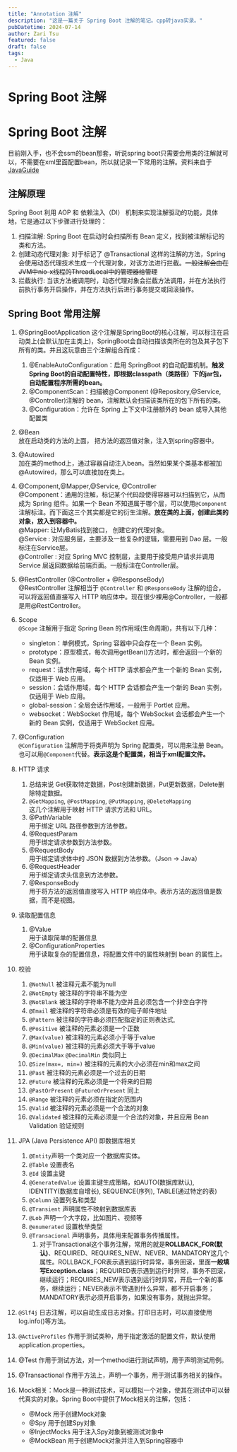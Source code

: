 ```yaml
---
title: "Annotation 注解"
description: "这是一篇关于 Spring Boot 注解的笔记。cpp转java实录。"
pubDatetime: 2024-07-14
author: Zari Tsu
featured: false
draft: false
tags:
  - Java
---
```


# Spring Boot 注解
# Spring Boot 注解

目前刚入手，也不会ssm的bean那套，听说spring boot只需要会用类的注解就可以，不需要在xml里面配置bean，所以就记录一下常用的注解。资料来自于[JavaGuide](https://javaguide.cn/system-design/framework/spring/spring-common-annotations.html)

## 注解原理

Spring Boot 利用 AOP 和 依赖注入（DI） 机制来实现注解驱动的功能，具体地，它是通过以下步骤进行处理的：

1. 扫描注解: Spring Boot 在启动时会扫描所有 Bean 定义，找到被注解标记的类和方法。
2. 创建动态代理对象: 对于标记了 @Transactional 这样的注解的方法，Spring 会使用动态代理技术生成一个代理对象，对该方法进行拦截。~~一般注解会由在JVM中nio-x线程的ThreadLocal中的管理器给管理~~
3. 拦截执行: 当该方法被调用时，动态代理对象会拦截方法调用，并在方法执行前执行事务开启操作，并在方法执行后进行事务提交或回滚操作。

## Spring Boot 常用注解

1. @SpringBootApplication
这个注解是SpringBoot的核心注解，可以标注在启动类上(会默认加在主类上)，SpringBoot会自动扫描该类所在的包及其子包下所有的类。并且这玩意由三个注解组合而成：
   1. @EnableAutoConfiguration：启用 SpringBoot 的自动配置机制。**触发Spring Boot的自动配置特性，即根据classpath（类路径）下的jar包，自动配置程序所需的bean。**
   2. @ComponentScan：扫描被@Component (@Repository,@Service,
   @Controller)注解的 bean，注解默认会扫描该类所在的包下所有的类。
   3. @Configuration：允许在 Spring 上下文中注册额外的 bean 或导入其他配置类

2. @Bean  
放在启动类的方法的上面， 把方法的返回值对象，注入到spring容器中。

3. @Autowired  
加在类的method上，通过容器自动注入bean。当然如果某个类基本都被加@Autowired，那么可以直接加在类上。

1. @Component,@Mapper,@Service, @Controller  
@Component：通用的注解，标记某个代码段使得容器可以扫描到它，从而成为 Spring 组件。如果一个 Bean 不知道属于哪个层，可以使用`@Component` 注解标注。而下面这三个其实都是它的衍生注解。**放在类的上面，创建此类的对象，放入到容器中。**  
@Mapper: 让MyBatis找到接口， 创建它的代理对象。   
@Service : 对应服务层，主要涉及一些复杂的逻辑，需要用到 Dao 层。一般标注在Service层。  
@Controller : 对应 Spring MVC 控制层，主要用于接受用户请求并调用 Service 层返回数据给前端页面。一般标注在Controller层。

1. @RestController (@Controller + @ResponseBody)  
@RestController 注解相当于 `@Controller` 和 `@ResponseBody` 注解的组合，可以将返回值直接写入 HTTP 响应体中。现在很少裸用@Controller，一般都是用@RestController。

1. Scope  
`@Scope` 注解用于指定 Spring Bean 的作用域(生命周期)，共有以下几种：
   * singleton：单例模式，Spring 容器中只会存在一个 Bean 实例。
   * prototype：原型模式，每次调用getBean()方法时，都会返回一个新的 Bean 实例。
   * request：请求作用域，每个 HTTP 请求都会产生一个新的 Bean 实例，仅适用于 Web 应用。
   * session：会话作用域，每个 HTTP 会话都会产生一个新的 Bean 实例，仅适用于 Web 应用。
   * global-session：全局会话作用域，一般用于 Portlet 应用。
   * websocket：WebSocket 作用域，每个 WebSocket 会话都会产生一个新的 Bean 实例，仅适用于 WebSocket 应用。

1. @Configuration  
`@Configuration` 注解用于将类声明为 Spring 配置类，可以用来注册 Bean。也可以用`@Component`代替。**表示这是个配置类，相当于xml配置文件。**

1. HTTP 请求
   1. 总结来说 Get获取特定数据，Post创建新数据，Put更新数据，Delete删除特定数据。
   2. `@GetMapping`, `@PostMapping`, `@PutMapping`, `@DeleteMapping`  
   这几个注解用于映射 HTTP 请求方法和 URL。
    3. @PathVariable  
   用于绑定 URL 路径参数到方法参数。
    4. @RequestParam  
   用于绑定请求参数到方法参数。
    5. @RequestBody  
   用于绑定请求体中的 JSON 数据到方法参数。（Json -> Java）
    6. @RequestHeader  
   用于绑定请求头信息到方法参数。
    7. @ResponseBody  
   用于将方法的返回值直接写入 HTTP 响应体中。表示方法的返回值是数据，而不是视图。

2. 读取配置信息
   1. @Value  
   用于读取简单的配置信息
   2.  @ConfigurationProperties  
   用于读取复杂的配置信息，将配置文件中的属性映射到 bean 的属性上。

3. 校验
   1.  `@NotNull` 被注释元素不能为null
   2.  `@NotEmpty` 被注释的字符串不能为空
   3.  `@NotBlank` 被注释的字符串不能为空并且必须包含一个非空白字符
   4.  `@Email` 被注释的字符串必须是有效的电子邮件地址
   5.  `@Pattern` 被注释的字符串必须匹配指定的正则表达式, 
   6.  `@Positive` 被注释的元素必须是一个正数
   7.  `@Max(value)` 被注释的元素必须小于等于value
   8.  `@Min(value)` 被注释的元素必须大于等于value
   9.  `@DecimalMax` `@DecimalMin` 类似同上
   10. `@Size(max=, min=)` 被注释的元素的大小必须在min和max之间
   11. `@Past` 被注释的元素必须是一个过去的日期
   12. `@Future` 被注释的元素必须是一个将来的日期
   13. `@PastOrPresent` `@FutureOrPresent` 同上
   14. `@Range` 被注释的元素必须在指定的范围内
   15. `@Valid` 被注释的元素必须是一个合法的对象
   16. `@Validated` 被注释的元素必须是一个合法的对象，并且应用 Bean Validation 验证规则

4.  JPA (Java Persistence API) 即数据库相关
    1.  `@Entity`声明一个类对应一个数据库实体。
    2.  `@Table` 设置表名
    3.  `@Id` 设置主键
    4.  `@GeneratedValue` 设置主键生成策略，如AUTO(数据库默认), IDENTITY(数据库自增长), SEQUENCE(序列), TABLE(通过特定的表)
    5.  `@Column` 设置列名和类型
    6.  `@Transient` 声明属性不映射到数据库表
    7.  `@Lob` 声明一个大字段，比如图片、视频等
    8.  `@enumerated` 设置枚举类型
    9.  `@Transacional` 声明事务，具体用来配置事务传播属性。
        1.  对于Transactional这个事务注解，常用的就是**ROLLBACK_FOR(默认)**、REQUIRED、REQUIRES_NEW、NEVER、MANDATORY这几个属性。ROLLBACK_FOR表示遇到运行时异常，事务回滚，里面**一般填写Exception.class**；REQUIRED表示遇到运行时异常，事务不回滚，继续运行；REQUIRES_NEW表示遇到运行时异常，开启一个新的事务，继续运行；NEVER表示不管遇到什么异常，都不开启事务；MANDATORY表示必须开启事务，如果没有事务，就抛出异常。

5.  `@Slf4j` 日志注解，可以自动生成日志对象。打印日志时，可以直接使用log.info()等方法。
6.  `@ActiveProfiles` 作用于测试类种，用于指定激活的配置文件，默认使用 application.properties。
7.  @Test 作用于测试方法，对一个method进行测试声明，用于声明测试用例。
8.  @Transactional 作用于方法上，声明一个事务，用于测试事务相关的操作。
9. Mock相关：Mock是一种测试技术，可以模拟一个对象，使其在测试中可以替代真实的对象。Spring Boot中提供了Mock相关的注解，包括：
   * @Mock 用于创建Mock对象
   * @Spy 用于创建Spy对象
   * @InjectMocks 用于注入Spy对象到被测试对象中
   * @MockBean 用于创建Mock对象并注入到Spring容器中